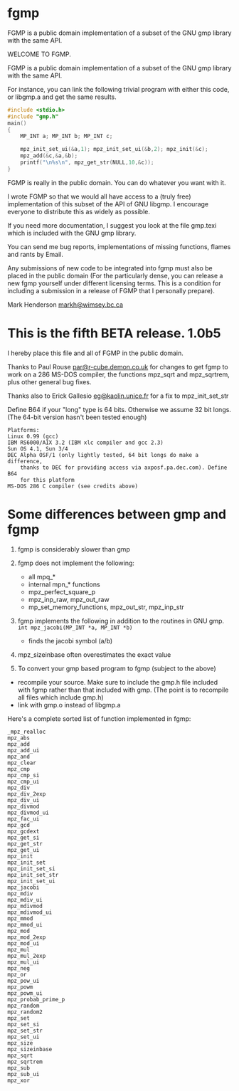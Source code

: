 # fgmp

FGMP is a public domain implementation of a subset of the GNU gmp library with the same API.

WELCOME TO FGMP.

FGMP is a public domain implementation of a subset of the GNU gmp library
with the same API.

For instance, you can link the following trivial program with either
this code, or libgmp.a and get the same results.

```c
#include <stdio.h>
#include "gmp.h"
main()
{
    MP_INT a; MP_INT b; MP_INT c;

    mpz_init_set_ui(&a,1); mpz_init_set_ui(&b,2); mpz_init(&c);
    mpz_add(&c,&a,&b);
    printf("\n%s\n", mpz_get_str(NULL,10,&c));
}
```

FGMP is really in the public domain. You can do whatever you want with
it.

I wrote FGMP so that we would all have access to a (truly free)
implementation of this subset of the API of GNU libgmp. I encourage
everyone to distribute this as widely as possible.

If you need more documentation, I suggest you look at the file
gmp.texi which is included with the GNU gmp library.

You can send me bug reports, implementations of missing functions, flames
and rants by Email.

Any submissions of new code to be integrated into fgmp must also be
placed in the public domain (For the particularly dense, you can
release a new fgmp yourself under different licensing terms. This
is a condition for including a submission in a release of FGMP that
I personally prepare).

Mark Henderson <markh@wimsey.bc.ca>

# This is the fifth BETA release. 1.0b5

I hereby place this file and all of FGMP in the public domain.

Thanks to Paul Rouse <par@r-cube.demon.co.uk> for changes to get fgmp
to work on a 286 MS-DOS compiler, the functions mpz_sqrt and
mpz_sqrtrem, plus other general bug fixes.

Thanks also to Erick Gallesio <eg@kaolin.unice.fr> for a fix
to mpz_init_set_str

Define B64 if your "long" type is 64 bits. Otherwise we assume 32
bit longs. (The 64-bit version hasn't been tested enough)

```
Platforms:
Linux 0.99 (gcc)
IBM RS6000/AIX 3.2 (IBM xlc compiler and gcc 2.3)
Sun OS 4.1, Sun 3/4
DEC Alpha OSF/1 (only lightly tested, 64 bit longs do make a difference,
    thanks to DEC for providing access via axposf.pa.dec.com). Define B64
    for this platform
MS-DOS 286 C compiler (see credits above)
```

# Some differences between gmp and fgmp

1. fgmp is considerably slower than gmp
2. fgmp does not implement the following:
   - all mpq\_\*
   - internal mpn\_\* functions
   - mpz_perfect_square_p
   - mpz_inp_raw, mpz_out_raw
   - mp_set_memory_functions, mpz_out_str, mpz_inp_str
3. fgmp implements the following in addition to the routines in GNU gmp.
   `int mpz_jacobi(MP_INT *a, MP_INT *b)`
   - finds the jacobi symbol (a/b)
4. mpz_sizeinbase often overestimates the exact value

5. To convert your gmp based program to fgmp (subject to the
   above)

- recompile your source. Make sure to include the gmp.h file included
  with fgmp rather than that included with gmp. (The point is to recompile
  all files which include gmp.h)
- link with gmp.o instead of libgmp.a

Here's a complete sorted list of function implemented in fgmp:

```
_mpz_realloc
mpz_abs
mpz_add
mpz_add_ui
mpz_and
mpz_clear
mpz_cmp
mpz_cmp_si
mpz_cmp_ui
mpz_div
mpz_div_2exp
mpz_div_ui
mpz_divmod
mpz_divmod_ui
mpz_fac_ui
mpz_gcd
mpz_gcdext
mpz_get_si
mpz_get_str
mpz_get_ui
mpz_init
mpz_init_set
mpz_init_set_si
mpz_init_set_str
mpz_init_set_ui
mpz_jacobi
mpz_mdiv
mpz_mdiv_ui
mpz_mdivmod
mpz_mdivmod_ui
mpz_mmod
mpz_mmod_ui
mpz_mod
mpz_mod_2exp
mpz_mod_ui
mpz_mul
mpz_mul_2exp
mpz_mul_ui
mpz_neg
mpz_or
mpz_pow_ui
mpz_powm
mpz_powm_ui
mpz_probab_prime_p
mpz_random
mpz_random2
mpz_set
mpz_set_si
mpz_set_str
mpz_set_ui
mpz_size
mpz_sizeinbase
mpz_sqrt
mpz_sqrtrem
mpz_sub
mpz_sub_ui
mpz_xor
```
